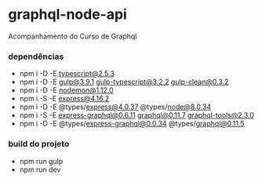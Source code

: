 # graphql-node-api
Acompanhamento do Curso de Graphql

### dependências
* npm i -D -E typescript@2.5.3
* npm i -D -E gulp@3.9.1 gulp-typescript@3.2.2 gulp-clean@0.3.2
* npm i -D -E nodemon@1.12.0
* npm i -S -E express@4.16.2
* npm i -D -E @types/express@4.0.37 @types/node@8.0.34
* npm i -S -E express-graphql@0.6.11 graphql@0.11.7 graphql-tools@2.3.0
* npm i -D -E @types/express-graphql@0.0.34 @types/graphql@0.11.5

### build do projeto
* npm run gulp
* npm run dev
